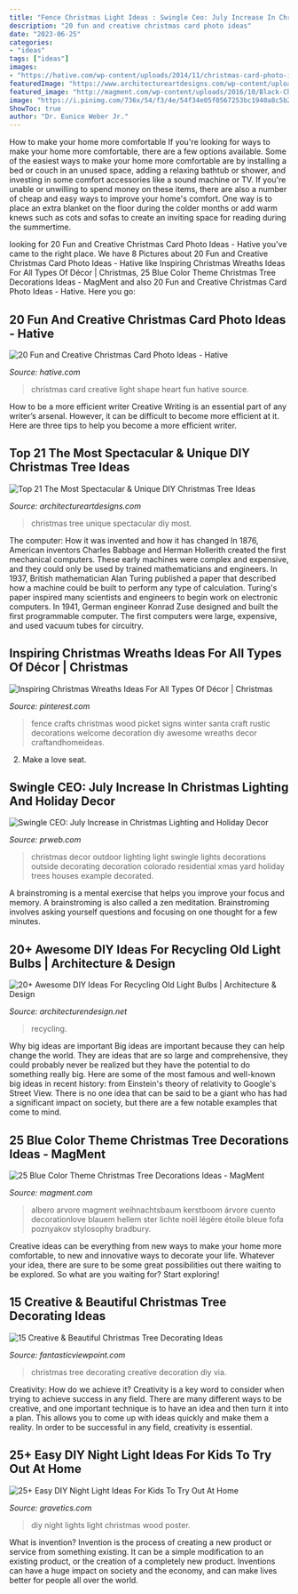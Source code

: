 ```yaml
---
title: "Fence Christmas Light Ideas : Swingle Ceo: July Increase In Christmas Lighting And Holiday Decor"
description: "20 fun and creative christmas card photo ideas"
date: "2023-06-25"
categories:
- "ideas"
tags: ["ideas"]
images:
- "https://hative.com/wp-content/uploads/2014/11/christmas-card-photo-ideas/10-christmas-card-photo-ideas.jpg"
featuredImage: "https://www.architectureartdesigns.com/wp-content/uploads/2014/11/438.jpg"
featured_image: "http://magment.com/wp-content/uploads/2016/10/Black-Christmas-Tree-with-Lights.jpg"
image: "https://i.pinimg.com/736x/54/f3/4e/54f34e05f0567253bc1940a8c5b2db7c.jpg"
ShowToc: true
author: "Dr. Eunice Weber Jr."
---
```



How to make your home more comfortable
If you're looking for ways to make your home more comfortable, there are a few options available. Some of the easiest ways to make your home more comfortable are by installing a bed or couch in an unused space, adding a relaxing bathtub or shower, and investing in some comfort accessories like a sound machine or TV. If you're unable or unwilling to spend money on these items, there are also a number of cheap and easy ways to improve your home's comfort. One way is to place an extra blanket on the floor during the colder months or add warm knews such as cots and sofas to create an inviting space for reading during the summertime.

	

		
looking for 20 Fun and Creative Christmas Card Photo Ideas - Hative you've came to the right place. We have 8 Pictures about 20 Fun and Creative Christmas Card Photo Ideas - Hative like Inspiring Christmas Wreaths Ideas For All Types Of Décor | Christmas, 25 Blue Color Theme Christmas Tree Decorations Ideas - MagMent and also 20 Fun and Creative Christmas Card Photo Ideas - Hative. Here you go:
		
    
## 20 Fun And Creative Christmas Card Photo Ideas - Hative

<img loading=lazy src="https://hative.com/wp-content/uploads/2014/11/christmas-card-photo-ideas/10-christmas-card-photo-ideas.jpg" onerror="this.onerror=null;this.src='https://tse1.mm.bing.net/th?id=OIP.lrGcUd82HHl1LqoM43eIfQHaLH&amp;pid=15.1';" alt="20 Fun and Creative Christmas Card Photo Ideas - Hative">

_Source: hative.com_

>christmas card creative light shape heart fun hative source. 

	

How to be a more efficient writer
Creative Writing is an essential part of any writer’s arsenal. However, it can be difficult to become more efficient at it. Here are three tips to help you become a more efficient writer.

    
## Top 21 The Most Spectacular &amp; Unique DIY Christmas Tree Ideas

<img loading=lazy src="https://www.architectureartdesigns.com/wp-content/uploads/2014/11/438.jpg" onerror="this.onerror=null;this.src='https://tse4.mm.bing.net/th?id=OIP.nIVTmeD9p8EUXAGQCbDE5QHaKv&amp;pid=15.1';" alt="Top 21 The Most Spectacular &amp; Unique DIY Christmas Tree Ideas">

_Source: architectureartdesigns.com_

>christmas tree unique spectacular diy most. 

	

The computer: How it was invented and how it has changed
In 1876, American inventors Charles Babbage and Herman Hollerith created the first mechanical computers. These early machines were complex and expensive, and they could only be used by trained mathematicians and engineers. In 1937, British mathematician Alan Turing published a paper that described how a machine could be built to perform any type of calculation. Turing's paper inspired many scientists and engineers to begin work on electronic computers. In 1941, German engineer Konrad Zuse designed and built the first programmable computer. The first computers were large, expensive, and used vacuum tubes for circuitry.

    
## Inspiring Christmas Wreaths Ideas For All Types Of Décor | Christmas

<img loading=lazy src="https://i.pinimg.com/736x/54/f3/4e/54f34e05f0567253bc1940a8c5b2db7c.jpg" onerror="this.onerror=null;this.src='https://tse2.mm.bing.net/th?id=OIP.-4hcOqOAZDwdNLFm4uj_BAHaJ3&amp;pid=15.1';" alt="Inspiring Christmas Wreaths Ideas For All Types Of Décor | Christmas">

_Source: pinterest.com_

>fence crafts christmas wood picket signs winter santa craft rustic decorations welcome decoration diy awesome wreaths decor craftandhomeideas. 

	

2. Make a love seat.

    
## Swingle CEO: July Increase In Christmas Lighting And Holiday Decor

<img loading=lazy src="http://ww1.prweb.com/prfiles/2011/07/25/8669033/Picture7.jpg" onerror="this.onerror=null;this.src='https://tse2.mm.bing.net/th?id=OIP.I-ol0LR-G-QkzraX-lH9NwHaFj&amp;pid=15.1';" alt="Swingle CEO: July Increase in Christmas Lighting and Holiday Decor">

_Source: prweb.com_

>christmas decor outdoor lighting light swingle lights decorations outside decorating decoration colorado residential xmas yard holiday trees houses example decorated. 

	

A brainstroming is a mental exercise that helps you improve your focus and memory. A brainstroming is also called a zen meditation. Brainstroming involves asking yourself questions and focusing on one thought for a few minutes.

    
## 20+ Awesome DIY Ideas For Recycling Old Light Bulbs | Architecture &amp; Design

<img loading=lazy src="https://cdn.architecturendesign.net/wp-content/uploads/2015/09/AD-Ideas-For-Recycling-Light-Bulbs-06.jpg" onerror="this.onerror=null;this.src='https://tse4.mm.bing.net/th?id=OIP.ZxTlt9BtjIeetUjjQSlwWQHaKn&amp;pid=15.1';" alt="20+ Awesome DIY Ideas For Recycling Old Light Bulbs | Architecture &amp; Design">

_Source: architecturendesign.net_

>recycling. 

	

Why big ideas are important
Big ideas are important because they can help change the world. They are ideas that are so large and comprehensive, they could probably never be realized but they have the potential to do something really big. Here are some of the most famous and well-known big ideas in recent history: from Einstein's theory of relativity to Google's Street View. There is no one idea that can be said to be a giant who has had a significant impact on society, but there are a few notable examples that come to mind.

    
## 25 Blue Color Theme Christmas Tree Decorations Ideas - MagMent

<img loading=lazy src="http://magment.com/wp-content/uploads/2016/10/Black-Christmas-Tree-with-Lights.jpg" onerror="this.onerror=null;this.src='https://tse4.mm.bing.net/th?id=OIP.QTlfz0pXVhzS9ivTlcReRgHaKy&amp;pid=15.1';" alt="25 Blue Color Theme Christmas Tree Decorations Ideas - MagMent">

_Source: magment.com_

>albero arvore magment weihnachtsbaum kerstboom árvore cuento decorationlove blauem hellem ster lichte noël légère étoile bleue fofa poznyakov stylosophy bradbury. 

	

Creative ideas can be everything from new ways to make your home more comfortable, to new and innovative ways to decorate your life. Whatever your idea, there are sure to be some great possibilities out there waiting to be explored. So what are you waiting for? Start exploring!

    
## 15 Creative &amp; Beautiful Christmas Tree Decorating Ideas

<img loading=lazy src="https://www.fantasticviewpoint.com/wp-content/uploads/2014/12/DIY-Christmas-Tree-decoration-Ideas-25.jpg" onerror="this.onerror=null;this.src='https://tse2.mm.bing.net/th?id=OIP.KCyq57DgWGdes6GMUVk9aAHaLR&amp;pid=15.1';" alt="15 Creative &amp; Beautiful Christmas Tree Decorating Ideas">

_Source: fantasticviewpoint.com_

>christmas tree decorating creative decoration diy via. 

	

Creativity: How do we achieve it?
Creativity is a key word to consider when trying to achieve success in any field. There are many different ways to be creative, and one important technique is to have an idea and then turn it into a plan. This allows you to come up with ideas quickly and make them a reality. In order to be successful in any field, creativity is essential.

    
## 25+ Easy DIY Night Light Ideas For Kids To Try Out At Home

<img loading=lazy src="https://www.gravetics.com/wp-content/uploads/2017/07/Use-a-poster-board-any-kind-of-squared-wood-for-bottom-with-edges-and-christmas-lights.-Cut-any-size-holes-in-the-posterboard-.-christmas-lights-sit-on-bottom-of-square..jpg" onerror="this.onerror=null;this.src='https://tse3.mm.bing.net/th?id=OIP.KgX4ydxTDkXdFL6wsesI5gAAAA&amp;pid=15.1';" alt="25+ Easy DIY Night Light Ideas For Kids To Try Out At Home">

_Source: gravetics.com_

>diy night lights light christmas wood poster. 

	

What is invention?
Invention is the process of creating a new product or service from something existing. It can be a simple modification to an existing product, or the creation of a completely new product. Inventions can have a huge impact on society and the economy, and can make lives better for people all over the world.


